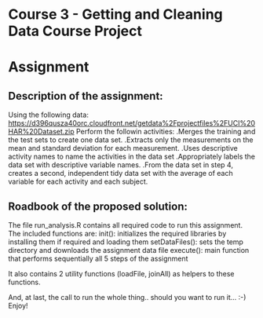 # Course 3 - Getting and Cleaning Data Course Project
# Assignment

## Description of the assignment:
Using the following data: https://d396qusza40orc.cloudfront.net/getdata%2Fprojectfiles%2FUCI%20HAR%20Dataset.zip
Perform the followin activities:
.Merges the training and the test sets to create one data set.
.Extracts only the measurements on the mean and standard deviation for each measurement.
.Uses descriptive activity names to name the activities in the data set
.Appropriately labels the data set with descriptive variable names.
.From the data set in step 4, creates a second, independent tidy data set with the average of each variable for each activity and each subject.

## Roadbook of the proposed solution:
The file run_analysis.R contains all required code to run this assignment.
The included functions are:
init(): initializes the required libraries by installing them if required and loading them
setDataFiles(): sets the temp directory and downloads the assignment data file
execute(): main function that performs sequentially all 5 steps of the assignment

It also contains 2 utility functions (loadFile, joinAll) as helpers to these functions.

And, at last, the call to run the whole thing.. should you want to run it... :-)
Enjoy!
